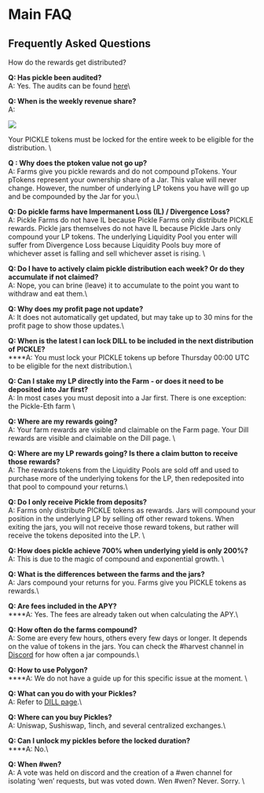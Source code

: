 # Main FAQ

## Frequently Asked Questions <a href="#docs-internal-guid-7ec1bcd2-7fff-d884-cdbf-d5179b4fdefe" id="docs-internal-guid-7ec1bcd2-7fff-d884-cdbf-d5179b4fdefe"></a>

How do the rewards get distributed?

**Q: Has pickle been audited?**\
A: Yes. The audits can be found [here](https://github.com/pickle-finance/protocol/tree/master/audits)\


**Q: When is the weekly revenue share?**\
A:

![](https://lh5.googleusercontent.com/dMZc6deO1hVFukndO\_ATL2WrWD2Gb8Pq7TDuiDTyMxQeL5FLRtqmvXmgAY90C5UPVzDh9iQ71mQODKG2M9mTQoQcjlxKVzxINGLwCK6tnp6RqxjalKkER7\_gT8gSeRxJIfHuNRXs)

Your PICKLE tokens must be locked for the entire week to be eligible for the distribution. \


**Q : Why does the ptoken value not go up?**\
A: Farms give you pickle rewards and do not compound pTokens. Your pTokens represent your ownership share of a Jar. This value will never change. However, the number of underlying LP tokens you have will go up and be compounded by the Jar for you.\


**Q: Do pickle farms have Impermanent Loss (IL) / Divergence Loss?**\
A: Pickle Farms do not have IL because Pickle Farms only distribute PICKLE rewards. Pickle jars themselves do not have IL because Pickle Jars only compound your LP tokens. The underlying Liquidity Pool you enter will suffer from Divergence Loss because Liquidity Pools buy more of whichever asset is falling and sell whichever asset is rising. \


**Q: Do I have to actively claim pickle distribution each week? Or do they accumulate if not claimed?**\
A: Nope, you can brine (leave) it to accumulate to the point you want to withdraw and eat them.\


**Q: Why does my profit page not update?**\
A: It does not automatically get updated, but may take up to 30 mins for the profit page to show those updates.\


**Q: When is the latest I can lock DILL to be included in the next distribution of PICKLE?**\
****A: You must lock your PICKLE tokens up before Thursday 00:00 UTC to be eligible for the next distribution.\


**Q:  Can I stake my LP directly into the Farm - or does it need to be deposited into Jar first?**\
A: In most cases you must deposit into a Jar first. There is one exception: the Pickle-Eth farm \


**Q: Where are my rewards going?**\
A: Your farm rewards are visible and claimable on the Farm page. Your Dill rewards are visible and claimable on the Dill page. \


**Q: Where are my LP rewards going? Is there a claim button to receive those rewards?**\
A: The rewards tokens from the Liquidity Pools are sold off and used to purchase more of the underlying tokens for the LP, then redeposited into that pool to compound your returns.\


**Q: Do I only receive Pickle from deposits?**\
A: Farms only distribute PICKLE tokens as rewards. Jars will compound your position in the underlying LP by selling off other reward tokens. When exiting the jars, you will not receive those reward tokens, but rather will receive the tokens deposited into the LP. \


**Q: How does pickle achieve 700% when underlying yield is only 200%?**\
A: This is due to the magic of compound and exponential growth. \


**Q: What is the differences between the farms and the jars?**\
A: Jars compound your returns for you. Farms give you PICKLE tokens as rewards.\


**Q: Are fees included in the APY?**\
****A: Yes. The fees are already taken out when calculating the APY.\


**Q: How often do the farms compound?**\
A: Some are every few hours, others every few days or longer. It depends on the value of tokens in the jars. You can check the #harvest channel in [Discord](https://discord.gg/picklefinance) for how often a jar compounds.\


**Q: How to use Polygon?**\
****A: We do not have a guide up for this specific issue at the moment. \


**Q: What can you do with your Pickles?**\
A: Refer to [DILL page](https://docs.google.com/document/d/1AWWAEheR0L7PsX2OGzJ2DSEGsuc--zkxo2rNh2TryyM/edit#heading=h.tk9kwib97ul7).\


**Q: Where can you buy Pickles?**\
A: Uniswap, Sushiswap, 1inch, and several centralized exchanges.\


**Q: Can I unlock my pickles before the locked duration?**\
****A: No.\


**Q: When #wen?**\
A: A vote was held on discord and the creation of a #wen channel for isolating ‘wen’ requests, but was voted down. Wen #wen? Never. Sorry. \
